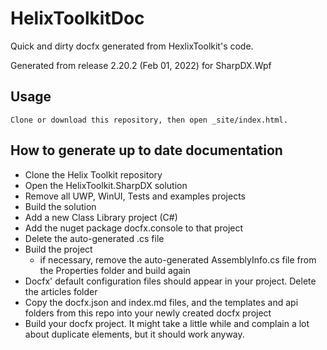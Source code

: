 # HelixToolkitDoc

Quick and dirty docfx generated from HexlixToolkit's code.

Generated from release 2.20.2 (Feb 01, 2022) for SharpDX.Wpf

## Usage

	Clone or download this repository, then open _site/index.html.

## How to generate up to date documentation

- Clone the Helix Toolkit repository
- Open the HelixToolkit.SharpDX solution
- Remove all UWP, WinUI, Tests and examples projects
- Build the solution
- Add a new Class Library project (C#)
- Add the nuget package docfx.console to that project
- Delete the auto-generated .cs file
- Build the project
  - if necessary, remove the auto-generated AssemblyInfo.cs file from the Properties folder and build again
- Docfx' default configuration files should appear in your project. Delete the articles folder
- Copy the docfx.json and index.md files, and the templates and api folders from this repo into your newly created docfx project
- Build your docfx project. It might take a little while and complain a lot about duplicate elements, but it should work anyway.
